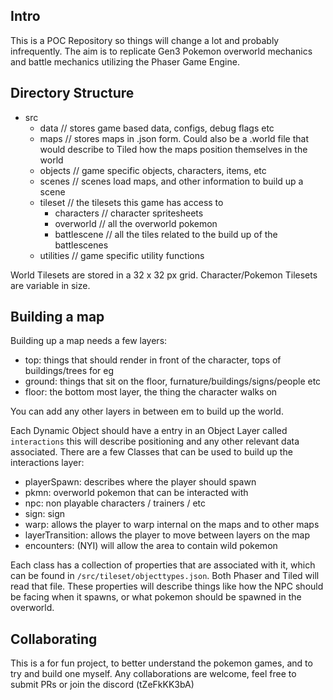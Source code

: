 ## Intro
This is a POC Repository so things will change a lot and probably infrequently.
The aim is to replicate Gen3 Pokemon overworld mechanics and battle mechanics utilizing the Phaser Game Engine.

## Directory Structure
- src
  - data // stores game based data, configs, debug flags etc
  - maps // stores maps in .json form. Could also be a .world file that would describe to Tiled how the maps position themselves in the world
  - objects // game specific objects, characters, items, etc
  - scenes // scenes load maps, and other information to build up a scene
  - tileset // the tilesets this game has access to
    - characters // character spritesheets
    - overworld // all the overworld pokemon
    - battlescene // all the tiles related to the build up of the battlescenes
  - utilities // game specific utility functions

World Tilesets are stored in a 32 x 32 px grid.
Character/Pokemon Tilesets are variable in size.

## Building a map
Building up a map needs a few layers:
 - top: things that should render in front of the character, tops of buildings/trees for eg
 - ground: things that sit on the floor, furnature/buildings/signs/people etc
 - floor: the bottom most layer, the thing the character walks on

You can add any other layers in between em to build up the world.

Each Dynamic Object should have a entry in an Object Layer called `interactions` this will describe positioning and any other relevant data associated.
There are a few Classes that can be used to build up the interactions layer:
 - playerSpawn: describes where the player should spawn
 - pkmn: overworld pokemon that can be interacted with
 - npc: non playable characters / trainers / etc
 - sign: sign
 - warp: allows the player to warp internal on the maps and to other maps
 - layerTransition: allows the player to move between layers on the map
 - encounters: (NYI) will allow the area to contain wild pokemon

Each class has a collection of properties that are associated with it, which can be found in `/src/tileset/objecttypes.json`. Both Phaser and Tiled will read that file.
These properties will describe things like how the NPC should be facing when it spawns, or what pokemon should be spawned in the overworld.

## Collaborating
This is a for fun project, to better understand the pokemon games, and to try and build one myself.
Any collaborations are welcome, feel free to submit PRs or join the discord (tZeFkKK3bA)
